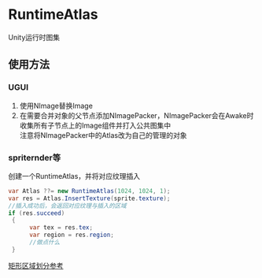 # RuntimeAtlas
Unity运行时图集
## 使用方法
### UGUI
1. 使用NImage替换Image<br>
2. 在需要合并对象的父节点添加NImagePacker，NImagePacker会在Awake时收集所有子节点上的Image组件并打入公共图集中<br>
注意将NImagePacker中的Atlas改为自己的管理的对象
### spriternder等
创建一个RuntimeAtlas，并将对应纹理插入<br>
``` c#
var Atlas ??= new RuntimeAtlas(1024, 1024, 1);
var res = Atlas.InsertTexture(sprite.texture);
//插入成功后，会返回对应纹理与插入的区域
if (res.succeed)
 {
      var tex = res.tex;
      var region = res.region;
      //做点什么
 }
```
[矩形区域划分参考](https://villekoskela.org/2012/08/12/rectangle-packing/)
